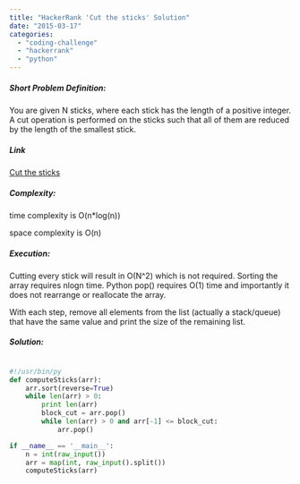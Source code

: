 ```yaml
---
title: "HackerRank 'Cut the sticks' Solution"
date: "2015-03-17"
categories: 
  - "coding-challenge"
  - "hackerrank"
  - "python"
---
```


##### Short Problem Definition:

You are given N sticks, where each stick has the length of a positive integer. A cut operation is performed on the sticks such that all of them are reduced by the length of the smallest stick.

##### Link

[Cut the sticks](https://www.hackerrank.com/challenges/cut-the-sticks)

##### Complexity:

time complexity is O(n\*log(n))

space complexity is O(n)

##### Execution:

Cutting every stick will result in O(N^2) which is not required. Sorting the array requires nlogn time. Python pop() requires O(1) time and importantly it does not rearrange or reallocate the array.

With each step, remove all elements from the list (actually a stack/queue) that have the same value and print the size of the remaining list.

##### Solution:

```python

#!/usr/bin/py
def computeSticks(arr):
    arr.sort(reverse=True)
    while len(arr) > 0:
        print len(arr)
        block_cut = arr.pop()
        while len(arr) > 0 and arr[-1] <= block_cut:
            arr.pop()

if __name__ == '__main__':
    n = int(raw_input())
    arr = map(int, raw_input().split())
    computeSticks(arr)
```
